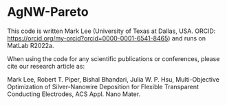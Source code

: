 # AgNW-Pareto
This code is written Mark Lee (University of Texas at Dallas, USA. ORCID: https://orcid.org/my-orcid?orcid=0000-0001-6541-8465) and runs on MatLab R2022a.

When using the code for any scientific publications or conferences, please cite our research article as:

Mark Lee, Robert T. Piper, Bishal Bhandari, Julia W. P. Hsu, Multi-Objective Optimization of Silver-Nanowire Deposition for Flexible Transparent Conducting Electrodes, ACS Appl. Nano Mater.
